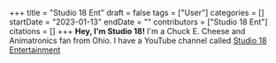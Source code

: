 +++
title = "Studio 18 Ent"
draft = false
tags = ["User"]
categories = []
startDate = "2023-01-13"
endDate = ""
contributors = ["Studio 18 Ent"]
citations = []
+++
**Hey, I'm Studio 18!**
I'm a Chuck E. Cheese and Animatronics fan from Ohio.
I have a YouTube channel called [Studio 18 Entertainment](http://youtube.com/@studio18buddy)
